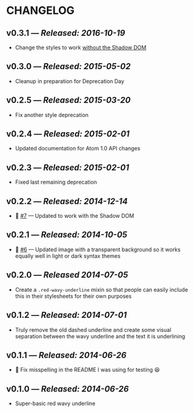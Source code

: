# CHANGELOG

## **v0.3.1** &mdash; *Released: 2016-10-19*

* Change the styles to work [without the Shadow DOM](https://github.com/atom/atom/pull/12903)

## **v0.3.0** &mdash; *Released: 2015-05-02*

* Cleanup in preparation for Deprecation Day

## **v0.2.5** &mdash; *Released: 2015-03-20*

* Fix another style deprecation

## **v0.2.4** &mdash; *Released: 2015-02-01*

* Updated documentation for Atom 1.0 API changes

## **v0.2.3** &mdash; *Released: 2015-02-01*

* Fixed last remaining deprecation

## **v0.2.2** &mdash; *Released: 2014-12-14*

* :bug: [#7](https://github.com/lee-dohm/red-wavy-underline/issues/7) &mdash; Updated to work with the Shadow DOM

## **v0.2.1** &mdash; *Released: 2014-10-05*

* :bug: [#6](https://github.com/lee-dohm/red-wavy-underline/issues/6) &mdash; Updated image with a transparent background so it works equally well in light or dark syntax themes

## **v0.2.0** &mdash; *Released 2014-07-05*

* Create a `.red-wavy-underline` mixin so that people can easily include this in their stylesheets for their own purposes

## **v0.1.2** &mdash; *Released: 2014-07-01*

* Truly remove the old dashed underline and create some visual separation between the wavy underline and the text it is underlining

## **v0.1.1** &mdash; *Released: 2014-06-26*

* :bug: Fix misspelling in the README I was using for testing :laughing:

## **v0.1.0** &mdash; *Released: 2014-06-26*

* Super-basic red wavy underline
